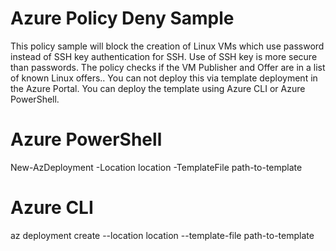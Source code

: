 # Azure Policy Deny Sample

This policy sample will block the creation of Linux VMs which use password instead of SSH key authentication for SSH. Use of SSH key is more secure than passwords. The policy checks if the VM Publisher and Offer are in a list of known Linux offers..
You can not deploy this via template deployment in the Azure Portal.  You can deploy the template
using Azure CLI or Azure PowerShell.

# Azure PowerShell

New-AzDeployment -Location location -TemplateFile path-to-template

# Azure CLI

az deployment create --location location --template-file path-to-template
